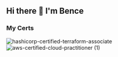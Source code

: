 ## Hi there 👋 I'm Bence

### My Certs

![hashicorp-certified-terraform-associate](https://user-images.githubusercontent.com/62985992/162381787-451f53f8-7cee-483a-8c2a-23737d39772b.png)
![aws-certified-cloud-practitioner (1)](https://user-images.githubusercontent.com/62985992/165892583-43894201-39d0-4fa9-8d77-d8004a78d9c7.png)
